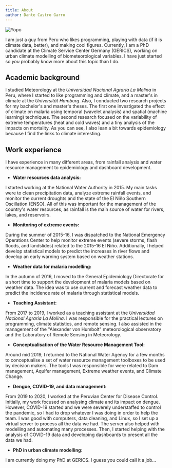```yaml
---
title: About
author: Dante Castro Garro
---
```


![Yopo](/img/me_pixel.png#me-photo)

I am just a guy from Peru who likes programming, playing with data (if it is
climate data, better), and making cool figures. Currently, I am a PhD candidate
at the Climate Service Center Germany (GERICS), working on urban climate
modelling of biometeorological variables. I have just started so _you_ probably
know more about this topic than I do.

## Academic background

I studied Meteorology at the _Universidad Nacional Agraria La Molina_ in Peru,
where I started to like programming and climate, and a master's in climate
at the _Universität Hamburg_. Also, I conducted two research projects for my
bachelor's and master's theses. The first one investigated the effect of
climate on malaria using temporal (wavelet analysis) and spatial (machine
learning) techniques. The second research focused on the variability of extreme
temperatures (heat and cold waves) and a tiny analysis of the impacts on
mortality. As you can see, I also lean a bit towards epidemiology because
I find the links to climate interesting.

## Work experience

I have experience in many different areas, from rainfall analysis and water
resource management to epidemiology and dashboard development.

- **Water resources data analysis:**

I started working at the National Water Authority in 2015. My main tasks were
to clean precipitation data, analyze extreme rainfall events, and monitor the
current droughts and the state of the El Niño Southern Oscillation (ENSO). All
of this was important for the management of the country's water resources, as
rainfall is the main source of water for rivers, lakes, and reservoirs.

- **Monitoring of extreme events:**

During the summer of 2015-16, I was dispatched to the National Emergency
Operations Center to help monitor extreme events (severe storms, flash floods,
and landslides) related to the 2015-16 El Niño. Additionally, I helped develop
statistical models to predict the increases in river flows and develop an early
warning system based on weather stations.

- **Weather data for malaria modelling:**

In the autumn of 2016, I moved to the General Epidemiology Directorate for
a short time to support the development of malaria models based on weather
data. The idea was to use current and forecast weather data to predict the
incidence rate of malaria through statistical models.

- **Teaching Assistant:**

From 2017 to 2019, I worked as a teaching assistant at the _Universidad
Nacional Agraria La Molina_. I was responsible for the practical lectures on
programming, climate statistics, and remote sensing. I also assisted in the
management of the "Alexander von Humbolt" meteorological observatory and the
Laboratory of Remote Sensing in Meteorology.

- **Conceptualisation of the Water Resource Management Tool:**

Around mid 2019, I returned to the National Water Agency for a few months to
conceptualise a set of water resource management toolboxes to be used by
decision makers. The tools I was responsible for were related to Dam management,
Aquifer management, Extreme weather events, and Climate Change.

- **Dengue, COVID-19, and data management:**

From 2019 to 2020, I worked at the Peruvian Center for Disease Control.
Initially, my work focused on analysing climate and its impact on dengue.
However, COVID-19 started and we were severely understaffed to control the
pandemic, so I had to drop whatever I was doing in order to help the team.
I was good with computers, data cleaning, and Linux, so I set up a virtual
server to process all the data we had. The server also helped with
modelling and automating many processes. Then, I started helping with the
analysis of COVID-19 data and developing dashboards to present all the
data we had.

- **PhD in urban climate modelling:**

I am currently doing my PhD at GERICS. I guess you could call it a job...

<!--
{{< img mouse="This started everything... quite embarrassing" src="/img/first.jpg" >}}
-->
